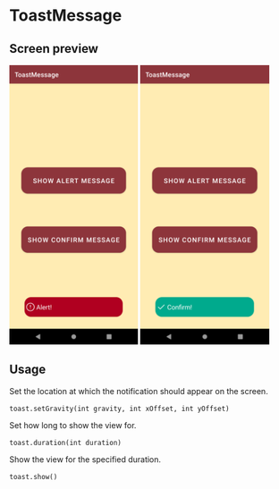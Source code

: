 # ToastMessage
## Screen preview
<p float="left">
<img height="500em" src="ToastMessagePreview0.png" title="ToastMessage's screen preview">
<img height="500em" src="ToastMessagePreview1.png" title="ToastMessage's screen preview">
</p>

## Usage
Set the location at which the notification should appear on the screen.
```
toast.setGravity(int gravity, int xOffset, int yOffset)
```
Set how long to show the view for.
```
toast.duration(int duration)
```
Show the view for the specified duration.
```
toast.show()
```